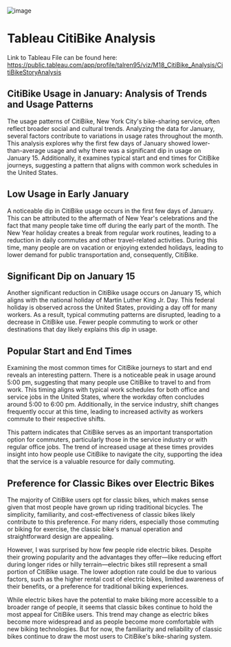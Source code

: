 ![image](https://github.com/talren95/tableau-citibike-challenge/assets/152814692/f89cad7c-aeb0-41fd-a738-6f06deb4ddcd)

# Tableau CitiBike Analysis

Link to Tableau File can be found here: https://public.tableau.com/app/profile/talren95/viz/M18_CitiBike_Analysis/CitiBikeStoryAnalysis

## CitiBike Usage in January: Analysis of Trends and Usage Patterns
The usage patterns of CitiBike, New York City's bike-sharing service, often reflect broader social and cultural trends. Analyzing the data for January, several factors contribute to variations in usage rates throughout the month. This analysis explores why the first few days of January showed lower-than-average usage and why there was a significant dip in usage on January 15. Additionally, it examines typical start and end times for CitiBike journeys, suggesting a pattern that aligns with common work schedules in the United States.

## Low Usage in Early January
A noticeable dip in CitiBike usage occurs in the first few days of January. This can be attributed to the aftermath of New Year's celebrations and the fact that many people take time off during the early part of the month. The New Year holiday creates a break from regular work routines, leading to a reduction in daily commutes and other travel-related activities. During this time, many people are on vacation or enjoying extended holidays, leading to lower demand for public transportation and, consequently, CitiBike.

## Significant Dip on January 15
Another significant reduction in CitiBike usage occurs on January 15, which aligns with the national holiday of Martin Luther King Jr. Day. This federal holiday is observed across the United States, providing a day off for many workers. As a result, typical commuting patterns are disrupted, leading to a decrease in CitiBike use. Fewer people commuting to work or other destinations that day likely explains this dip in usage.

## Popular Start and End Times
Examining the most common times for CitiBike journeys to start and end reveals an interesting pattern. There is a noticeable peak in usage around 5:00 pm, suggesting that many people use CitiBike to travel to and from work. This timing aligns with typical work schedules for both office and service jobs in the United States, where the workday often concludes around 5:00 to 6:00 pm. Additionally, in the service industry, shift changes frequently occur at this time, leading to increased activity as workers commute to their respective shifts.

This pattern indicates that CitiBike serves as an important transportation option for commuters, particularly those in the service industry or with regular office jobs. The trend of increased usage at these times provides insight into how people use CitiBike to navigate the city, supporting the idea that the service is a valuable resource for daily commuting.

## Preference for Classic Bikes over Electric Bikes
The majority of CitiBike users opt for classic bikes, which makes sense given that most people have grown up riding traditional bicycles. The simplicity, familiarity, and cost-effectiveness of classic bikes likely contribute to this preference. For many riders, especially those commuting or biking for exercise, the classic bike's manual operation and straightforward design are appealing.

However, I was surprised by how few people ride electric bikes. Despite their growing popularity and the advantages they offer—like reducing effort during longer rides or hilly terrain—electric bikes still represent a small portion of CitiBike usage. The lower adoption rate could be due to various factors, such as the higher rental cost of electric bikes, limited awareness of their benefits, or a preference for traditional biking experiences.

While electric bikes have the potential to make biking more accessible to a broader range of people, it seems that classic bikes continue to hold the most appeal for CitiBike users. This trend may change as electric bikes become more widespread and as people become more comfortable with new biking technologies. But for now, the familiarity and reliability of classic bikes continue to draw the most users to CitiBike's bike-sharing system.
